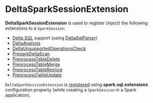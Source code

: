 # DeltaSparkSessionExtension

**DeltaSparkSessionExtension** is used to register (_inject_) the following extensions to a `SparkSession`:

* [Delta SQL](sql/index.md) support (using [DeltaSqlParser](sql/DeltaSqlParser.md))
* [DeltaAnalysis](DeltaAnalysis.md)
* [DeltaUnsupportedOperationsCheck](DeltaUnsupportedOperationsCheck.md)
* [PrepareDeltaScan](data-skipping/PrepareDeltaScan.md)
* [PreprocessTableDelete](PreprocessTableDelete.md)
* [PreprocessTableMerge](PreprocessTableMerge.md)
* [PreprocessTableRestore](PreprocessTableRestore.md)
* [PreprocessTableUpdate](PreprocessTableUpdate.md)

`DeltaSparkSessionExtension` is [registered](installation.md) using **spark.sql.extensions** configuration property (while creating a `SparkSession` in a Spark application).
